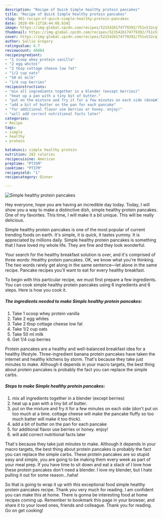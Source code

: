 ```yaml
---
description: "Recipe of Quick Simple healthy protein pancakes"
title: "Recipe of Quick Simple healthy protein pancakes"
slug: 961-recipe-of-quick-simple-healthy-protein-pancakes
date: 2020-09-11T18:44:08.634Z
image: https://img-global.cpcdn.com/recipes/5215426174779392/751x532cq70/simple-healthy-protein-pancakes-recipe-main-photo.jpg
thumbnail: https://img-global.cpcdn.com/recipes/5215426174779392/751x532cq70/simple-healthy-protein-pancakes-recipe-main-photo.jpg
cover: https://img-global.cpcdn.com/recipes/5215426174779392/751x532cq70/simple-healthy-protein-pancakes-recipe-main-photo.jpg
author: Sallie Gregory
ratingvalue: 4.7
reviewcount: 46084
recipeingredient:
- "1 scoop whey protein vanilla"
- "2 egg whites"
- "2 tbsp cottage cheese low fat"
- "1/2 cup oats"
- "50 ml milk"
- "1/4 cup berries"
recipeinstructions:
- "mix all ingredients together in a blender (except berries)"
- "heat up a pan with a tiny bit of butter."
- "put on the mixture and fry it for a few minutes on each side (don&#39;t put on too much at a time. cottage cheese will make the pancake fluffy so too much batter will make it too thick)."
- "add a bit of butter on the pan for each pancake"
- "for additional flavor use berries or honey. enjoy!"
- "will add correct nutritional facts later"
categories:
- Recipe
tags:
- simple
- healthy
- protein

katakunci: simple healthy protein 
nutrition: 282 calories
recipecuisine: American
preptime: "PT35M"
cooktime: "PT37M"
recipeyield: "1"
recipecategory: Dinner

---
```



![Simple healthy protein pancakes](https://img-global.cpcdn.com/recipes/5215426174779392/751x532cq70/simple-healthy-protein-pancakes-recipe-main-photo.jpg)

Hey everyone, hope you are having an incredible day today. Today, I will show you a way to make a distinctive dish, simple healthy protein pancakes. One of my favorites. This time, I will make it a bit unique. This will be really delicious.

Simple healthy protein pancakes is one of the most popular of current trending foods on earth. It's simple, it is quick, it tastes yummy. It is appreciated by millions daily. Simple healthy protein pancakes is something that I have loved my whole life. They are fine and they look wonderful.

Your search for the healthy breakfast solution is over, and it&#39;s comprised of three words: Healthy protein pancakes. OK, we know what you&#39;re thinking. The two words rarely get along in the same sentence—let alone in the same recipe. Pancake recipes you&#39;ll want to eat for every healthy breakfast.


To begin with this particular recipe, we must first prepare a few ingredients. You can cook simple healthy protein pancakes using 6 ingredients and 6 steps. Here is how you cook it.

<!--inarticleads1-->

##### The ingredients needed to make Simple healthy protein pancakes:

1. Take 1 scoop whey protein vanilla
1. Take 2 egg whites
1. Take 2 tbsp cottage cheese low fat
1. Take 1/2 cup oats
1. Take 50 ml milk
1. Get 1/4 cup berries


Protein pancakes are a healthy and well-balanced breakfast idea for a healthy lifestyle. Three-ingredient banana protein pancakes have taken the internet and healthy kitchens by storm. That&#39;s because they take just minutes to make. Although it depends in your macro targets, the best thing about protein pancakes is probably the fact you can replace the simple carbs. 

<!--inarticleads2-->

##### Steps to make Simple healthy protein pancakes:

1. mix all ingredients together in a blender (except berries)
1. heat up a pan with a tiny bit of butter.
1. put on the mixture and fry it for a few minutes on each side (don&#39;t put on too much at a time. cottage cheese will make the pancake fluffy so too much batter will make it too thick).
1. add a bit of butter on the pan for each pancake
1. for additional flavor use berries or honey. enjoy!
1. will add correct nutritional facts later


That&#39;s because they take just minutes to make. Although it depends in your macro targets, the best thing about protein pancakes is probably the fact you can replace the simple carbs. These protein pancakes are so stupid easy and simple, you are going to be making them every week as part of your meal prep. If you have time to sit down and eat a stack of I love how these protein pancakes don&#39;t need a blender. I love my blender, but I hate pulling it out for some reason…haha! 

So that is going to wrap it up with this exceptional food simple healthy protein pancakes recipe. Thank you very much for reading. I am confident you can make this at home. There is gonna be interesting food at home recipes coming up. Remember to bookmark this page in your browser, and share it to your loved ones, friends and colleague. Thank you for reading. Go on get cooking!
